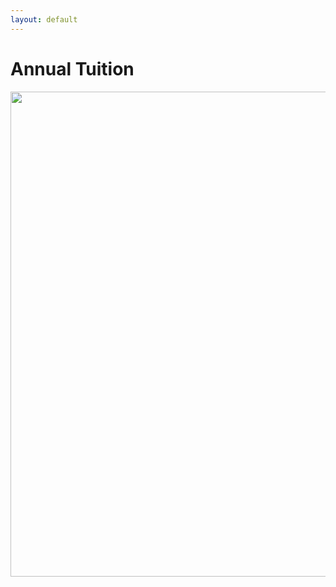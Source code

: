 ```yaml
---
layout: default
---
```


# Annual Tuition

<img src="https://cloud.githubusercontent.com/assets/11180395/15555509/e49d8f34-227d-11e6-9aa2-c9da8717f48e.jpg" width="600" height="776" />
